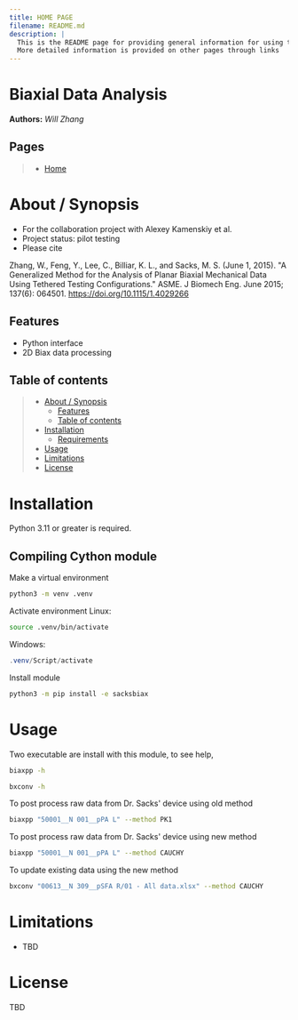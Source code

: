 ```yaml
---
title: HOME PAGE
filename: README.md
description: |
  This is the README page for providing general information for using this code.
  More detailed information is provided on other pages through links
---
```


Biaxial Data Analysis
==================================================

**Authors:** *Will Zhang*

## Pages
> * [Home](README.md)


# About / Synopsis

* For the collaboration project with Alexey Kamenskiy et al.
* Project status: pilot testing
* Please cite

Zhang, W., Feng, Y., Lee, C., Billiar, K. L., and Sacks, M. S. (June 1, 2015). "A Generalized Method for the Analysis of Planar Biaxial Mechanical Data Using Tethered Testing Configurations." ASME. J Biomech Eng. June 2015; 137(6): 064501. https://doi.org/10.1115/1.4029266

## Features

* Python interface
* 2D Biax data processing

## Table of contents

> * [About / Synopsis](#about--synopsis)
>   * [Features](#features)
>   * [Table of contents](#table-of-contents)
> * [Installation](#installation)
>   * [Requirements](#requirements)
> * [Usage](#usage)
> * [Limitations](#limitations)
> * [License](#license)

# Installation

Python 3.11 or greater is required.

## Compiling Cython module

Make a virtual environment
```bash
python3 -m venv .venv
```
Activate environment
Linux:
```bash
source .venv/bin/activate
```
Windows:
```Powershell
.venv/Script/activate
```
Install module
```bash
python3 -m pip install -e sacksbiax
```


# Usage

Two executable are install with this module, to see help,

```bash
biaxpp -h
```
```bash
bxconv -h
```
To post process raw data from Dr. Sacks' device using old method
```bash
biaxpp "50001__N 001__pPA L" --method PK1
```
To post process raw data from Dr. Sacks' device using new method
```bash
biaxpp "50001__N 001__pPA L" --method CAUCHY
```

To update existing data using the new method
```bash
bxconv "00613__N 309__pSFA R/01 - All data.xlsx" --method CAUCHY
```


# Limitations
  - TBD

# License

TBD
